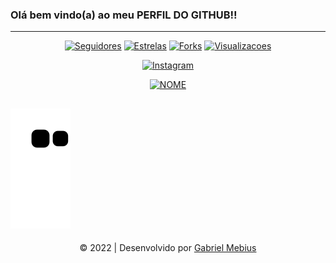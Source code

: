 ### Olá bem vindo(a) ao meu PERFIL DO GITHUB!!
---
</p>
</p>
<p align="center">
<a href="https://github.com/gabrielhfm"><img title="Seguidores" src="https://img.shields.io/github/followers/JanDeDobbeleer?color=blue&label=Seguidores&logo=Seguidores&logoColor=blue&style=flat-square"></a>
<a href="https://github.com/gabrielhfm"><img title="Estrelas" src="https://img.shields.io/github/stars/ytdl-org?affiliations=OWNER&color=blue&label=Estrelas&logo=Estrelas&logoColor=blue&style=flat-square"></a>
<a href="https://github.com/gabrielhfm"><img title="Forks" src="https://img.shields.io/github/forks/ytdl-org/youtube-dl?color=blue&label=Forks&logo=Forks&logoColor=blue&style=flat-square"></a>
<a href="https://github.com/gabrielhfm"><img title="Visualizacoes" src="https://img.shields.io/github/watchers/ytdl-org/youtube-dl?color=blue&label=Visualiza%C3%A7%C3%B5es&logo=Visualiza%C3%A7%C3%B5es&logoColor=blue&style=flat-square"></a>
</p>
<p align="center">
<a href="https://instagram.com/biel_hme"><img src="https://imagepng.org/wp-content/uploads/2017/08/instagram-icone-icon.png" alt="Instagram" width="30" height="30"></a>
</p>
</p>
<p align="center">
<a href="https://gabrielhfm.github.io/"><img title="NOME" src="https://img.shields.io/badge/SITE-blue.svg?style=for-the-badge&logo=github"></a>
</p>

 ![Snake animation](https://github.com/joaotuliojt/joaotuliojt/blob/output/github-contribution-grid-snake.svg)
---
<p align="center">           
<a class="copyright">&copy; 2022 | Desenvolvido por <a href="https://github.com/gabrielhfm" target="_blank">Gabriel Mebius</a></p>

